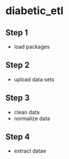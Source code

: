 # diabetic_etl
## Step 1
- load packages

## Step 2
- upload data sets

## Step 3
- clean data
- normalize data

## Step 4
- extract datae
